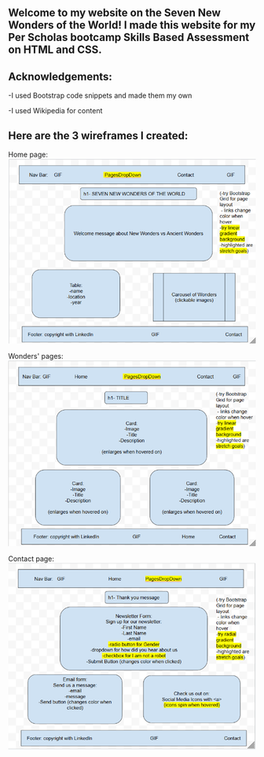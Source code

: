 ## Welcome to my website on the Seven New Wonders of the World! I made this website for my Per Scholas bootcamp Skills Based Assessment on HTML and CSS.

## Acknowledgements:
-I used Bootstrap code snippets and made them my own

-I used Wikipedia for content

## Here are the 3 wireframes I created:

Home page:
![Description](images/homeWireframe.png?raw=true)

Wonders' pages:
![Description](images/wondersWireframe.png?raw=true)

Contact page:
![Description](images/contactWireframe.png?raw=true)
